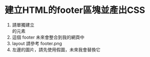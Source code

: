 # 建立HTML的footer區塊並產出CSS
1. 請單獨建立 <footer> 的元素
2. 這個 footer 未來會整合到我的網頁中
3. layout 請參考 footer.png
4. 左邊的圖片，請先使用假圖，未來我會替換它